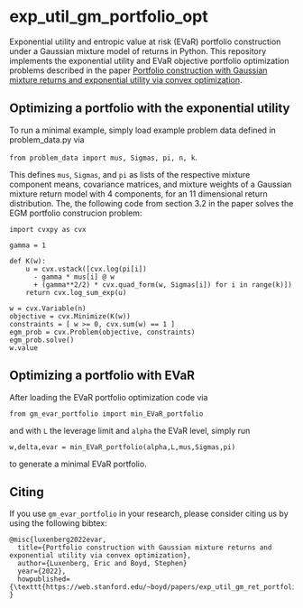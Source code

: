 # exp_util_gm_portfolio_opt
Exponential utility and entropic value at risk (EVaR) portfolio construction under a Gaussian mixture model of returns in Python. 
This repository implements the exponential utility and EVaR objective portfolio optimization problems described in the paper [Portfolio construction with Gaussian mixture returns and exponential utility via convex optimization](https://web.stanford.edu/~boyd/papers/exp_util_gm_ret_portfolio.html).


## Optimizing a portfolio with the exponential utility
To run a minimal example, simply load example problem data defined in problem_data.py via

```from problem_data import mus, Sigmas, pi, n, k```.

This defines ```mus```, ```Sigmas```, and ```pi``` as lists of the respective mixture component means, covariance matrices, and mixture weights of a Gaussian mixture return model with 4 components, for an 11 dimensional return distribution. The, the following code from section 3.2 in the paper  solves the EGM portfolio construcion problem:

```
import cvxpy as cvx

gamma = 1

def K(w):
    u = cvx.vstack([cvx.log(pi[i])
      - gamma * mus[i] @ w
      + (gamma**2/2) * cvx.quad_form(w, Sigmas[i]) for i in range(k)])
    return cvx.log_sum_exp(u)

w = cvx.Variable(n)
objective = cvx.Minimize(K(w))
constraints = [ w >= 0, cvx.sum(w) == 1 ]
egm_prob = cvx.Problem(objective, constraints)
egm_prob.solve()
w.value
```

## Optimizing a portfolio with EVaR

After loading the EVaR portfolio optimization code via 

```from gm_evar_portfolio import min_EVaR_portfolio```

and with ```L``` the leverage limit and ```alpha``` the EVaR level, simply run

```w,delta,evar = min_EVaR_portfolio(alpha,L,mus,Sigmas,pi)``` 

to generate a minimal EVaR portfolio. 

## Citing
If you use `gm_evar_portfolio` in your research, please consider citing us by using the following bibtex:
```
@misc{luxenberg2022evar,
  title={Portfolio construction with Gaussian mixture returns and exponential utility via convex optimization},
  author={Luxenberg, Eric and Boyd, Stephen}
  year={2022},
  howpublished={\texttt{https://web.stanford.edu/~boyd/papers/exp_util_gm_ret_portfolio.html}}
}
```
